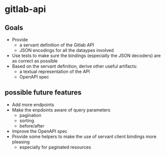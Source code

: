 # gitlab-api

## Goals

* Provide
  * a servant definition of the Gitlab API
  * JSON encodings for all the dataypes involved
* Use tests to make sure the bindings (especially the JSON decoders) are as correct as possible
* Based on the servant definition, derive other useful artifacts:
  * a textual representation of the API
  * OpenAPI spec

## possible future features

* Add more endpoints
* Make the enpdoints aware of query parameters
  * pagination
  * sorting
  * before/after
* Improve the OpenAPI spec
* Provide some helpers to make the use of servant client bindings more pleasing
  * especially for paginated resources
